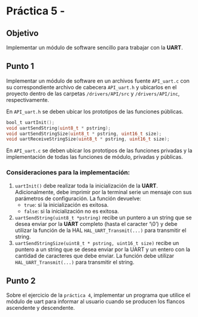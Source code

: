 # Práctica 5 -

## Objetivo
Implementar un módulo de software sencillo para trabajar con la **UART**. 

## Punto 1
Implementar un módulo de software en un archivos fuente `API_uart.c` con su correspondiente archivo de cabecera `API_uart.h` y ubicarlos en el proyecto dentro de  las carpetas `/drivers/API/src` y `/drivers/API/inc`, respectivamente.

En `API_uart.h` se deben ubicar los prototipos de las funciones públicas.

```c
bool_t uartInit();
void uartSendString(uint8_t * pstring);
void uartSendStringSize(uint8_t * pstring, uint16_t size);
void uartReceiveStringSize(uint8_t * pstring, uint16_t size);

```

En `API_uart.c` se deben ubicar los prototipos de las funciones privadas y la implementación de todas las funciones de módulo, privadas y públicas.

### Consideraciones para la implementación:

1.	`uartInit()` debe realizar toda la inicialización de la **UART**.  Adicionalmente, debe imprimir por la terminal serie un mensaje con sus parámetros de configuración.
	La función devuelve:
	- `true`: si la inicialización es exitosa.
	- `false`: si la inicialización no es exitosa.
2.	`uartSendString(uint8_t *pstring)` recibe un puntero a un string que se desea enviar por la **UART** completo (hasta el caracter ‘\0’) y debe utilizar la función de la HAL `HAL_UART_Transmit(...)` para transmitir el string.
3.	`uartSendStringSize(uint8_t * pstring, uint16_t size)` recibe un puntero a un string que se desea enviar por la UART y un entero con la cantidad de caracteres que debe enviar. La función debe utilizar `HAL_UART_Transmit(...)` para transmitir el string.


## Punto 2

Sobre el ejercicio de la `práctica 4`, implementar un programa que utilice el módulo de uart para informar al usuario cuando se producen los flancos ascendente y descendente.
